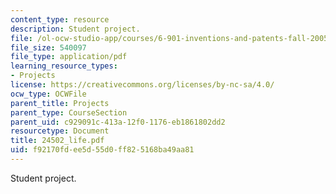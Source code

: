 ```yaml
---
content_type: resource
description: Student project.
file: /ol-ocw-studio-app/courses/6-901-inventions-and-patents-fall-2005/f92170fdee5d55d0ff825168ba49aa81_24502_life.pdf
file_size: 540097
file_type: application/pdf
learning_resource_types:
- Projects
license: https://creativecommons.org/licenses/by-nc-sa/4.0/
ocw_type: OCWFile
parent_title: Projects
parent_type: CourseSection
parent_uid: c929091c-413a-12f0-1176-eb1861802dd2
resourcetype: Document
title: 24502_life.pdf
uid: f92170fd-ee5d-55d0-ff82-5168ba49aa81
---
```

Student project.